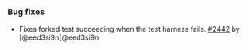 ### Bug fixes

- Fixes forked test succeeding when the test harness fails. [#2442][2442] by [@eed3si9n[@eed3si9n

  [2442]: https://github.com/sbt/sbt/issues/2442
  [@eed3si9n]: https://github.com/eed3si9n
